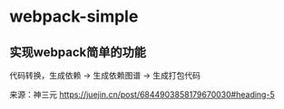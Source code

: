 # webpack-simple
## 实现webpack简单的功能
代码转换，生成依赖 -> 生成依赖图谱 -> 生成打包代码

来源：神三元 https://juejin.cn/post/6844903858179670030#heading-5
